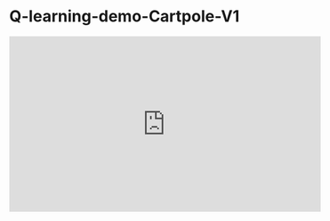 # Q-learning-demo-Cartpole-V1

<iframe width="560" height="315" src="https://www.youtube.com/embed/JNKvJEzuNsc" frameborder="0" allow="accelerometer; autoplay; encrypted-media; gyroscope; picture-in-picture" allowfullscreen></iframe>
